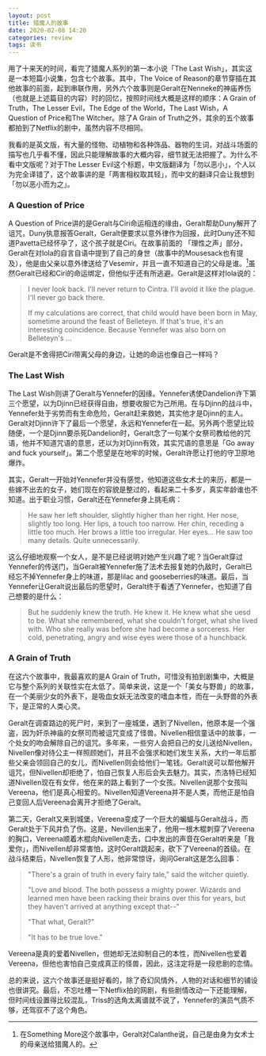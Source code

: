 ```yaml
---
layout: post
title: 猎魔人的故事
date: 2020-02-08 14:20
categories: review
tags: 读书
---
```


用了十来天的时间，看完了猎魔人系列的第一本小说「The Last Wish」，其实这是一本短篇小说集，包含七个故事。其中，The Voice of Reason的章节穿插在其他故事的前面，起到串联作用，另外六个故事则是Geralt在Nenneke的神庙养伤（也就是上述篇目的内容）时的回忆，按照时间线大概是这样的顺序：A Grain of Truth，The Lesser Evil，The Edge of the World，The Last Wish，A Question of Price和The Witcher。除了A Grain of Truth之外，其余的五个故事都拍到了Netflix的剧中，虽然内容不尽相同。

我看的是英文版，有大量的怪物、动植物和各种饰品、器物的生词，对战斗场面的描写也几乎看不懂，因此只能理解故事的大概内容，细节就无法把握了。为什么不看中文版呢？对于The Lesser Evil这个标题，中文版翻译为「勿以恶小」，个人以为完全译错了，这个故事讲的是「两害相权取其轻」，而中文的翻译只会让我想到「勿以恶小而为之」。

### A Question of Price

A Question of Price讲的是Geralt与Ciri命运相连的缘由，Geralt帮助Duny解开了诅咒，Duny执意报答Geralt，Geralt便要求以意外律作为回报，此时Duny还不知道Pavetta已经怀孕了，这个孩子就是Ciri。在故事前面的 「理性之声」部分，Geralt在对Iola的自言自语中提到了自己的身世（故事中的Mousesack也有提及），他是由父亲以意外律送给了Vesemir，并且一直不知道自己的父母是谁。[^1]虽然Geralt已经和Ciri的命运绑定，但他似乎还有所逃避。Geralt是这样对Iola说的：

> I never look back. I'll never return to Cintra. I'll avoid it like the plague. I'll never go back there.
> 
> If my calculations are correct, that child would have been born in May, sometime around the feast of Belleteyn. If that's true, it's an interesting coincidence. Because Yennefer was also born on Belleteyn's ...

Geralt是不舍得把Ciri带离父母的身边，让她的命运也像自己一样吗？

### The Last Wish

The Last Wish则讲了Geralt与Yennefer的因缘。Yennefer诱使Dandelion许下第三个愿望，以为Djinn已经获得自由，想要收服它为己所用。在与Djinn的战斗中，Yennefer处于劣势而有生命危险，Geralt赶来救她，其实他才是Djinn的主人。Geralt对Djinn许下了最后一个愿望，永远和Yennefer在一起。另外两个愿望比较随便，一个是Djinn要杀死Dandelion时，Geralt念了一句某个女祭司教给他的咒语，他并不知道咒语的意思，还以为对Djinn有效，其实咒语的意思是「Go away and fuck yourself」。第二个愿望是在地牢的时候，Geralt许愿让打他的守卫原地爆炸。

其实，Geralt一开始对Yennefer并没有感觉，他知道这些女术士的来历，都是一些嫁不出去的女子，她们现在的容貌是整过的，看起来二十多岁，真实年龄谁也不知道。出于职业习惯，Geralt还在Yennefer身上挑毛病：

> He saw her left shoulder, slightly higher than her right. Her nose, slightly too long. Her lips, a touch too narrow. Her chin, receding a little too much. Her brows a little too irregular. Her eyes... He saw too many details. Quite unnecessarily.

这么仔细地观察一个女人，是不是已经说明对她产生兴趣了呢？当Geralt穿过Yennefer的传送门，当Geralt被Yennefer施了法术去报复她的仇敌时，Geralt已经忘不掉Yennefer身上的味道，那是lilac and gooseberries的味道。最后，当Yennefer让Geralt说出最后的愿望时，Geralt终于看透了Yennefer，也知道了自己想要的是什么：

> But he suddenly knew the truth. He knew it. He knew what she uesd to be. What she remembered, what she couldn't forget, what she lived with. Who she really was before she had become a sorceress. Her cold, penetrating, angry and wise eyes were those of a hunchback.

### A Grain of Truth

在这六个故事中，我最喜欢的是A Grain of Truth，可惜没有拍到剧集中，大概是它与整个系列的关联性实在太低了。简单来说，这是一个「美女与野兽」的故事，在一个美丽少女的外表下，是吸血女妖无法改变的嗜血本性，而在一头野兽的外表下，是正常的人类心灵。

Geralt在调查路边的死尸时，来到了一座城堡，遇到了Nivellen，他原本是一个强盗，因为奸杀神庙的女祭司而被诅咒变成了怪兽。Nivellen相信童话中的故事，一个处女的吻会解除自己的诅咒。多年来，一些穷人会把自己的女儿送给Nivellen，Nivellen像对待公主一样照顾她们，并且不会强求和她们发生关系，大约一年后那些父亲会领回自己的女儿，而Nivellen则会给他们一笔钱。Geralt说可以帮他解开诅咒，但Nivellen却拒绝了，怕自己恢复人形后会失去魅力。其实，杰洛特已经知道Nivellen现在有女伴，他在来的路上看到了一个女孩。Nivellen说那个女孩叫Vereena，他们是真心相爱的。Nivellen知道Vereena并不是人类，而他正是怕自己变回人后Vereena会离开才拒绝了Geralt。

第二天，Geralt又来到城堡，Vereena变成了一个巨大的蝙蝠与Geralt战斗，而Geralt处于下风并负了伤。这是，Nevillen出来了，他用一根木棍刺穿了Vereena的胸口，Vereena顺着木棍向Nivellen走去，口中发出的声音在Geralt听来是「我爱你」，而Nivellen却非常害怕，这时Geralt跳起来，砍下了Vereena的首级。在战斗结束后，Nivellen恢复了人形，他非常惊讶，询问Geralt这是怎么回事：

> "There's a grain of truth in every fairy tale," said the witcher quietly.
>
> "Love and blood. The both possess a mighty power. Wizards and learned men have been racking their brains over this for years, but they haven't arrived at anything except that--"
>
>"That what, Geralt?"
> 
> "It has to be true love."

Vereena是真的爱着Nivellen，但她却无法抑制自己的本性，而Nivellen也爱着Vereena，但他也害怕自己变成真正的怪兽，因此，这注定将是一段悲剧的恋情。

总的来说，这六个故事还是挺好看的，除了奇幻风情外，人物的对话和细节的铺设也很讲究。最后，不忘吐槽一下Netflix拍的网剧，有些剧情改动一下还能理解，但时间线设置得比较混乱，Triss的选角太离谱就不说了，Yennefer的演员气质不够，还驾驭不了这个角色。

 
[^1]: 在Something More这个故事中，Geralt对Calanthe说，自己是由身为女术士的母亲送给猎魔人的。